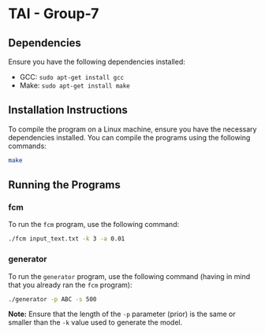 # TAI - Group-7
## Dependencies

Ensure you have the following dependencies installed:

- GCC: `sudo apt-get install gcc`
- Make: `sudo apt-get install make`

## Installation Instructions

To compile the program on a Linux machine, ensure you have the necessary dependencies installed. You can compile the programs using the following commands:

```sh
make
```

## Running the Programs

### fcm

To run the `fcm` program, use the following command:

```sh
./fcm input_text.txt -k 3 -a 0.01
```

### generator

To run the `generator` program, use the following command (having in mind that you already ran the `fcm` program):

```sh
./generator -p ABC -s 500
```

**Note:** Ensure that the length of the `-p` parameter (prior) is the same or smaller than the `-k` value used to generate the model.
